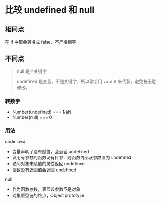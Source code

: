 # 比较 undefined 和 null

## 相同点

在 if 中都会转换成 false，不严格相等

## 不同点

> null 是个关键字
>
> undefined 是变量，不是关键字，所以常会用 `void 0` 来代替，避免被无意修改。

### 转数字

- Number(undefined) === NaN
- Number(null) === 0

### 用法

undefined

- 变量声明了没有赋值，会返回 undefined
- 调用有参数的函数没有传参，则函数内部该参数值为 undefined
- 访问对象未赋值的属性返回 undefined
- 函数没有返回值会返回 undefined

null

- 作为函数参数，表示该参数不是对象
- 对象原型链的终点，Object.prototype
